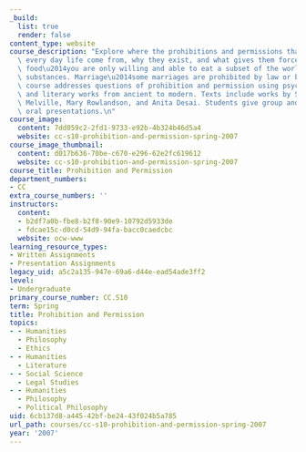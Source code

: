 ```yaml
---
_build:
  list: true
  render: false
content_type: website
course_description: "Explore where the prohibitions and permissions that occur in\
  \ every day life come from, why they exist, and what gives them force. For example:\
  \ food\u2014you are only willing and able to eat a subset of the world's edible\
  \ substances. Marriage\u2014some marriages are prohibited by law or by custom. This\
  \ course addresses questions of prohibition and permission using psychological sources\
  \ and literary works from ancient to modern. Texts include works by Shakespeare,\
  \ Melville, Mary Rowlandson, and Anita Desai. Students give group and individual\
  \ oral presentations.\n"
course_image:
  content: 7dd059c2-2fd1-9733-e92b-4b324b46d5a4
  website: cc-s10-prohibition-and-permission-spring-2007
course_image_thumbnail:
  content: d017b636-70be-c670-e296-62e2fc619612
  website: cc-s10-prohibition-and-permission-spring-2007
course_title: Prohibition and Permission
department_numbers:
- CC
extra_course_numbers: ''
instructors:
  content:
  - b2df7a0b-fbe8-b2f8-90e9-10792d5933de
  - fdcae15c-d0cd-54d9-94fa-bacc0caedcbc
  website: ocw-www
learning_resource_types:
- Written Assignments
- Presentation Assignments
legacy_uid: a5c2a135-947e-69a6-d44e-ead54ade3ff2
level:
- Undergraduate
primary_course_number: CC.S10
term: Spring
title: Prohibition and Permission
topics:
- - Humanities
  - Philosophy
  - Ethics
- - Humanities
  - Literature
- - Social Science
  - Legal Studies
- - Humanities
  - Philosophy
  - Political Philosophy
uid: 6cb137d8-a445-42bf-be24-43f024b5a785
url_path: courses/cc-s10-prohibition-and-permission-spring-2007
year: '2007'
---
```


